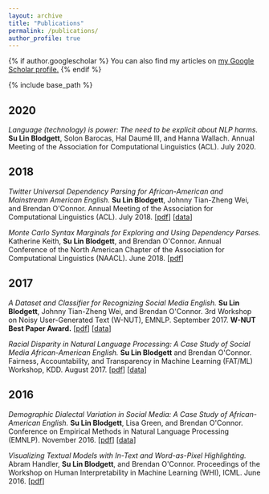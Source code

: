 ```yaml
---
layout: archive
title: "Publications"
permalink: /publications/
author_profile: true
---
```


{% if author.googlescholar %}
  You can also find my articles on <u><a href="{{author.googlescholar}}">my Google Scholar profile</a>.</u>
{% endif %}

{% include base_path %}

## 2020

*Language (technology) is power: The need to be explicit about NLP harms.* **Su Lin Blodgett**, Solon Barocas, Hal Daumé III, and Hanna Wallach. Annual Meeting of the Association for Computational Linguistics (ACL). July 2020.

## 2018

*Twitter Universal Dependency Parsing for African-American and Mainstream American English.* **Su Lin Blodgett**, Johnny Tian-Zheng Wei, and Brendan O'Connor. Annual Meeting of the Association for Computational Linguistics (ACL). July 2018. [[pdf](http://aclweb.org/anthology/P18-1131)] [[data](http://slanglab.cs.umass.edu/TwitterAAE/)]

*Monte Carlo Syntax Marginals for Exploring and Using Dependency Parses.* Katherine Keith, **Su Lin Blodgett**, and Brendan O'Connor. Annual Conference of the North American Chapter of the Association for Computational Linguistics (NAACL). June 2018. [[pdf](http://www.aclweb.org/anthology/N18-1084)]

## 2017

*A Dataset and Classifier for Recognizing Social Media English.* **Su Lin Blodgett**, Johnny Tian-Zheng Wei, and Brendan O'Connor. 3rd Workshop on Noisy User-Generated Text (W-NUT), EMNLP. September 2017. **W-NUT Best Paper Award.** [[pdf](http://noisy-text.github.io/2017/pdf/WNUT08.pdf)] [[data](http://slanglab.cs.umass.edu/TwitterLangID/)]

*Racial Disparity in Natural Language Processing: A Case Study of Social Media African-American English.* **Su Lin Blodgett** and Brendan O'Connor. Fairness, Accountability, and Transparency in Machine Learning (FAT/ML) Workshop, KDD. August 2017. [[pdf](https://arxiv.org/pdf/1707.00061.pdf)] [[data](http://slanglab.cs.umass.edu/TwitterLangID/)]

## 2016
*Demographic Dialectal Variation in Social Media: A Case Study of African-American English.* **Su Lin Blodgett**, Lisa Green, and Brendan O'Connor. Conference on Empirical Methods in Natural Language Processing (EMNLP). November 2016. [[pdf](https://aclweb.org/anthology/D16-1120)] [[data](http://slanglab.cs.umass.edu/TwitterAAE/)]

*Visualizing Textual Models with In-Text and Word-as-Pixel Highlighting.* Abram Handler, **Su Lin Blodgett**, and Brendan O'Connor. Proceedings of the Workshop on Human Interpretability in Machine Learning (WHI), ICML. June 2016. [[pdf](https://arxiv.org/pdf/1606.06352v1.pdf)]

<!-- {% for post in site.publications reversed %}
  {% include archive-single.html %}
{% endfor %}
 -->
